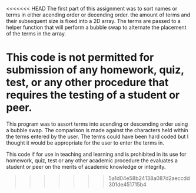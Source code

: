 <<<<<<< HEAD
The first part of this assignment was to sort names or terms in either acending order or decending order. the amount of terms and 
their subsequent size is fixed into a 2D array. The terms are passed to a helper function that will perform a bubble swap to alternate 
the placement of the terms in the array.

This code is not permitted for submission of any homework, quiz, test, or any other procedure that requires the testing of a student or peer.
=======
This program was to assort terms into acending or descending order using a bubble swap. The comparison is made against the
characters held within the terms entered by the user. The terms could have been hard coded but I thought it would be appropriate
for the user to enter the terms in.

This code if for use in teaching and learning and is prohibited in its use for homework, quiz, test or any other academic procedure the evaluates a student or peer on the merits of academic knowledge or integrity.
>>>>>>> 5a1d04e58b24138a087d2aeccdd301de451715b4
